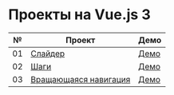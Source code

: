 # Проекты на Vue.js 3

| №  | Проект                                                                                                    | Демо                                                  |
| -- | --------------------------------------------------------------------------------------------------------- | ----------------------------------------------------- |
| 01 | [Слайдер](https://github.com/inteltone/Vue.js-3-projects/tree/master/01-expanding-cards)                  | [Демо](https://inteltone.ru/vue/expanding-cards/)     |
| 02 | [Шаги](https://github.com/inteltone/Vue.js-3-projects/tree/master/02-progress-steps)                      | [Демо](https://inteltone.ru/vue/progress-steps/)      |
| 03 | [Вращающаяся навигация](https://github.com/inteltone/Vue.js-3-projects/tree/master03-rotating-navigation) | [Демо](https://inteltone.ru/vue/rotating-navigation/) |
